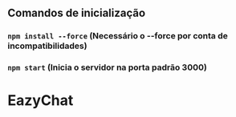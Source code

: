## Comandos de inicialização

### `npm install --force` (Necessário o --force por conta de incompatibilidades)

### `npm start` (Inicia o servidor na porta padrão 3000)

# EazyChat
